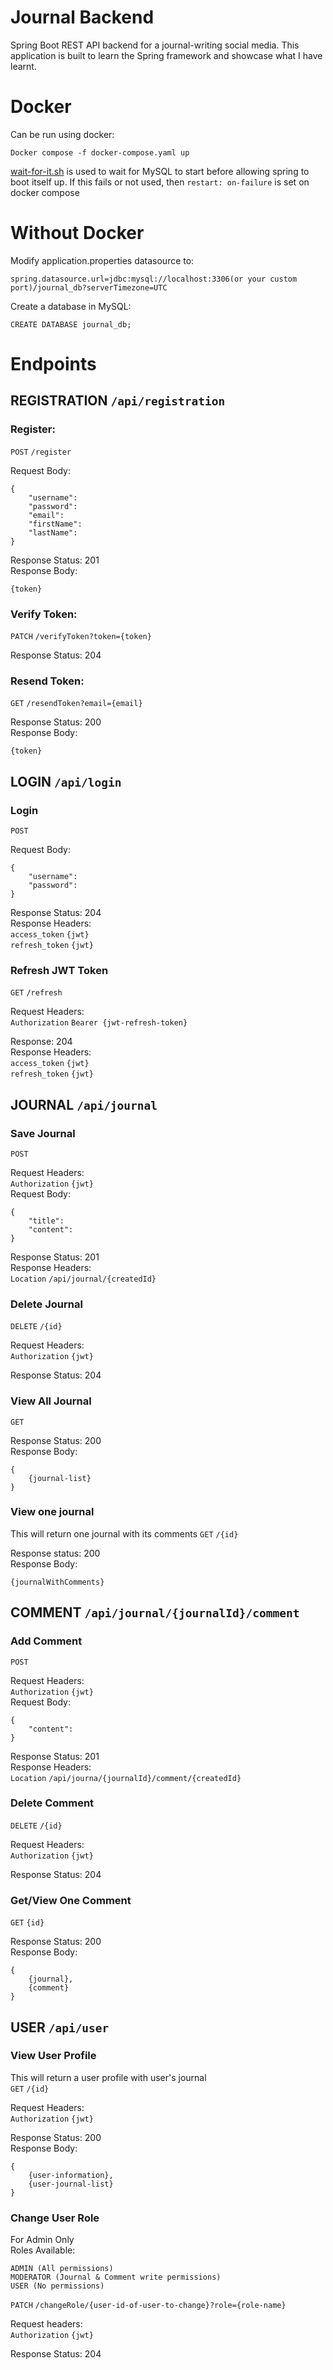 # Journal Backend
Spring Boot REST API backend for a journal-writing social media. This application is built to learn the Spring framework
and showcase what I have learnt.

# Docker
Can be run using docker:
```
Docker compose -f docker-compose.yaml up
```
[wait-for-it.sh](https://github.com/vishnubob/wait-for-it) is used to wait for MySQL to start before allowing spring to
boot itself up. If this fails or not used, then ```restart: on-failure``` is set on docker compose  

# Without Docker
Modify application.properties datasource to:
```
spring.datasource.url=jdbc:mysql://localhost:3306(or your custom port)/journal_db?serverTimezone=UTC
```

Create a database in MySQL:
```
CREATE DATABASE journal_db;
```

# Endpoints  

## REGISTRATION ```/api/registration```


### Register:  
```POST``` ```/register```  

Request Body:
```
{
    "username":
    "password":
    "email":
    "firstName":
    "lastName":
}
```  

Response Status: 201  
Response Body:  
```
{token}
```


### Verify Token:
```PATCH``` ```/verifyToken?token={token}```  

Response Status: 204


### Resend Token:
```GET``` ```/resendToken?email={email}```  

Response Status: 200  
Response Body:
```
{token}
```



## LOGIN ```/api/login```


### Login
```POST```  

Request Body:  
```
{
    "username":
    "password":
}
```  

Response Status: 204  
Response Headers:  
```access_token``` ```{jwt}```  
```refresh_token``` ```{jwt}```


### Refresh JWT Token
```GET``` ```/refresh```  

Request Headers:  
```Authorization``` ```Bearer {jwt-refresh-token}```  

Response: 204  
Response Headers:   
```access_token``` ```{jwt}```  
```refresh_token``` ```{jwt}```



## JOURNAL ```/api/journal```


### Save Journal
```POST```  

Request Headers:  
```Authorization``` ```{jwt}```  
Request Body:
```
{
    "title":
    "content":
}
```  

Response Status: 201  
Response Headers:  
```Location``` ```/api/journal/{createdId}```


### Delete Journal
```DELETE```  ```/{id}```

Request Headers:  
```Authorization``` ```{jwt}```  

Response Status: 204


### View All Journal
```GET```  

Response Status: 200  
Response Body:
```
{
    {journal-list}
}
```


### View one journal
This will return one journal with its comments
```GET``` ```/{id}```  

Response status: 200  
Response Body:
```
{journalWithComments}
```



## COMMENT ```/api/journal/{journalId}/comment```

### Add Comment
```POST```  

Request Headers:  
```Authorization``` ```{jwt}```  
Request Body:
```
{
    "content":
}
```  

Response Status: 201  
Response Headers:  
```Location```  ```/api/journa/{journalId}/comment/{createdId}```  


### Delete Comment
```DELETE``` ```/{id}```  

Request Headers:  
```Authorization``` ```{jwt}```  

Response Status: 204


### Get/View One Comment
```GET``` ```{id}```  

Response Status: 200  
Response Body:
```
{
    {journal},
    {comment}
}
```



## USER ```/api/user```


### View User Profile
This will return a user profile with user's journal  
```GET``` ```/{id}```  

Request Headers:  
```Authorization``` ```{jwt}```  

Response Status: 200  
Response Body:
```
{
    {user-information},
    {user-journal-list}
}
```


### Change User Role
For Admin Only   
Roles Available:
```
ADMIN (All permissions)
MODERATOR (Journal & Comment write permissions)
USER (No permissions)
```
```PATCH``` ```/changeRole/{user-id-of-user-to-change}?role={role-name}```  

Request headers:  
```Authorization``` ```{jwt}```  

Response Status: 204



































